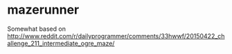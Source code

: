mazerunner
==========

Somewhat based on http://www.reddit.com/r/dailyprogrammer/comments/33hwwf/20150422_challenge_211_intermediate_ogre_maze/
